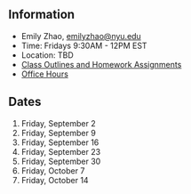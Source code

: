 ## Information

* Emily Zhao, emilyzhao@nyu.edu
* Time: Fridays 9:30AM - 12PM EST
* Location: TBD
* [Class Outlines and Homework Assignments](https://github.com/ITPNYU/ICM-2022-Code/wiki/Homework-Emily)
* [Office Hours](https://calendar.google.com/calendar/u/0/selfsched?sstoken=UUpJYlQwSjBaTTlufGRlZmF1bHR8OTk0MWM2MDQ2YzZkMjZhMjFhNzBmYjE2YTU1M2ZjM2I)

## Dates

1. Friday, September 2
2. Friday, September 9
3. Friday, September 16
4. Friday, September 23
5. Friday, September 30
6. Friday, October 7
7. Friday, October 14
